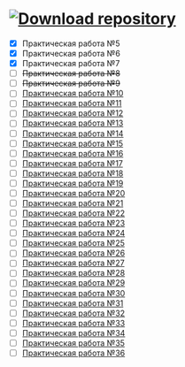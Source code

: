 # <a href="https://github.com/xttqd/obt/releases/download/latest/master.zip"><img alt="Download repository" src="https://custom-icon-badges.demolab.com/badge/-%D0%A1%D0%BA%D0%B0%D1%87%D0%B0%D1%82%D1%8C%20%D1%80%D0%B5%D0%BF%D0%BE%D0%B7%D0%B8%D1%82%D0%BE%D1%80%D0%B8%D0%B9-198754?style=for-the-badge&logo=download&logoColor=white"></a>

- [x] Практическая работа №5
- [x] Практическая работа №6
- [x] Практическая работа №7
- [ ] ~~Практическая работа №8~~
- [ ] ~~Практическая работа №9~~
- [ ] [Практическая работа №10](pdf/Практическая%20работа%2010.pdf)
- [ ] [Практическая работа №11](pdf/Практическая%20работа%2011.pdf)
- [ ] [Практическая работа №12](pdf/Практическая%20работа%2012.pdf)
- [ ] [Практическая работа №13](pdf/Практическая%20работа%2013.pdf)
- [ ] [Практическая работа №14](pdf/Практическая%20работа%2014.pdf)
- [ ] [Практическая работа №15](pdf/Практическая%20работа%2015.pdf)
- [ ] [Практическая работа №16](pdf/Практическая%20работа%2016.pdf)
- [ ] [Практическая работа №17](pdf/Практическая%20работа%2017.pdf)
- [ ] [Практическая работа №18](pdf/Практическая%20работа%2018.pdf)
- [ ] [Практическая работа №19](pdf/Практическая%20работа%2019.pdf)
- [ ] [Практическая работа №20](pdf/Практическая%20работа%2020.pdf)
- [ ] [Практическая работа №21](pdf/Практическая%20работа%2021.pdf)
- [ ] [Практическая работа №22](pdf/Практическая%20работа%2022.pdf)
- [ ] [Практическая работа №23](pdf/Практическая%20работа%2023.pdf)
- [ ] [Практическая работа №24](pdf/Практическая%20работа%2024.pdf)
- [ ] [Практическая работа №25](pdf/Практическая%20работа%2025.pdf)
- [ ] [Практическая работа №26](pdf/Практическая%20работа%2026.pdf)
- [ ] [Практическая работа №27](pdf/Практическая%20работа%2027.pdf)
- [ ] [Практическая работа №28](pdf/Практическая%20работа%2028.pdf)
- [ ] [Практическая работа №29](pdf/Практическая%20работа%2029.pdf)
- [ ] [Практическая работа №30](pdf/Практическая%20работа%2030.pdf)
- [ ] [Практическая работа №31](pdf/Практическая%20работа%2031.pdf)
- [ ] [Практическая работа №32](pdf/Практическая%20работа%2032.pdf)
- [ ] [Практическая работа №33](pdf/Практическая%20работа%2033.pdf)
- [ ] [Практическая работа №34](pdf/Практическая%20работа%2034.pdf)
- [ ] [Практическая работа №35](pdf/Практическая%20работа%2035.pdf)
- [ ] [Практическая работа №36](pdf/Практическая%20работа%2036.pdf)
